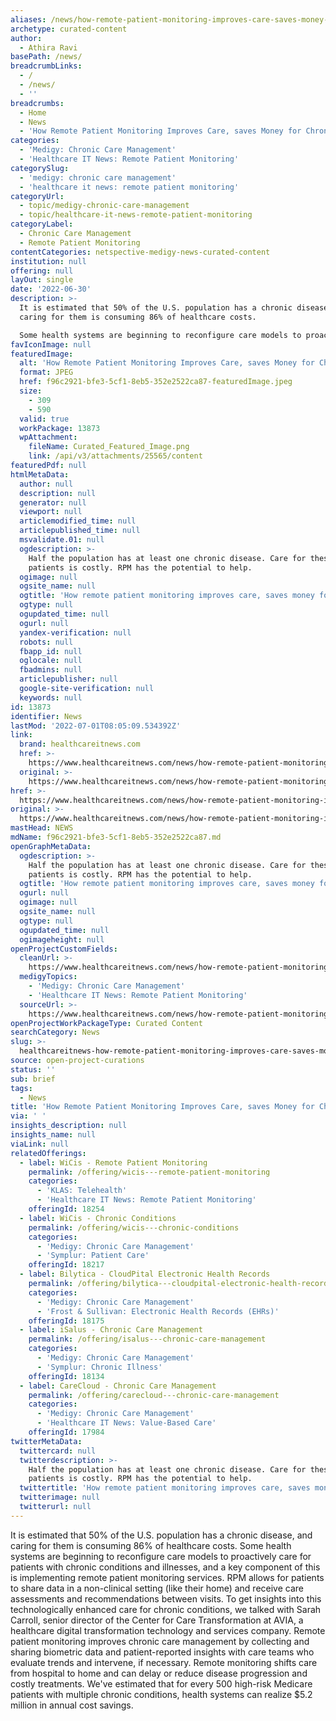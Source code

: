 ```yaml
---
aliases: /news/how-remote-patient-monitoring-improves-care-saves-money-for-chronic-care
archetype: curated-content
author:
  - Athira Ravi
basePath: /news/
breadcrumbLinks:
  - /
  - /news/
  - ''
breadcrumbs:
  - Home
  - News
  - 'How Remote Patient Monitoring Improves Care, saves Money for Chronic Care'
categories:
  - 'Medigy: Chronic Care Management'
  - 'Healthcare IT News: Remote Patient Monitoring'
categorySlug:
  - 'medigy: chronic care management'
  - 'healthcare it news: remote patient monitoring'
categoryUrl:
  - topic/medigy-chronic-care-management
  - topic/healthcare-it-news-remote-patient-monitoring
categoryLabel:
  - Chronic Care Management
  - Remote Patient Monitoring
contentCategories: netspective-medigy-news-curated-content
institution: null
offering: null
layOut: single
date: '2022-06-30'
description: >-
  It is estimated that 50% of the U.S. population has a chronic disease, and
  caring for them is consuming 86% of healthcare costs.

  Some health systems are beginning to reconfigure care models to proacti
favIconImage: null
featuredImage:
  alt: 'How Remote Patient Monitoring Improves Care, saves Money for Chronic Care'
  format: JPEG
  href: f96c2921-bfe3-5cf1-8eb5-352e2522ca87-featuredImage.jpeg
  size:
    - 309
    - 590
  valid: true
  workPackage: 13873
  wpAttachment:
    fileName: Curated_Featured_Image.png
    link: /api/v3/attachments/25565/content
featuredPdf: null
htmlMetaData:
  author: null
  description: null
  generator: null
  viewport: null
  articlemodified_time: null
  articlepublished_time: null
  msvalidate.01: null
  ogdescription: >-
    Half the population has at least one chronic disease. Care for these sick
    patients is costly. RPM has the potential to help.
  ogimage: null
  ogsite_name: null
  ogtitle: 'How remote patient monitoring improves care, saves money for chronic care'
  ogtype: null
  ogupdated_time: null
  ogurl: null
  yandex-verification: null
  robots: null
  fbapp_id: null
  oglocale: null
  fbadmins: null
  articlepublisher: null
  google-site-verification: null
  keywords: null
id: 13873
identifier: News
lastMod: '2022-07-01T08:05:09.534392Z'
link:
  brand: healthcareitnews.com
  href: >-
    https://www.healthcareitnews.com/news/how-remote-patient-monitoring-improves-care-saves-money-chronic-care
  original: >-
    https://www.healthcareitnews.com/news/how-remote-patient-monitoring-improves-care-saves-money-chronic-care
href: >-
  https://www.healthcareitnews.com/news/how-remote-patient-monitoring-improves-care-saves-money-chronic-care
original: >-
  https://www.healthcareitnews.com/news/how-remote-patient-monitoring-improves-care-saves-money-chronic-care
mastHead: NEWS
mdName: f96c2921-bfe3-5cf1-8eb5-352e2522ca87.md
openGraphMetaData:
  ogdescription: >-
    Half the population has at least one chronic disease. Care for these sick
    patients is costly. RPM has the potential to help.
  ogtitle: 'How remote patient monitoring improves care, saves money for chronic care'
  ogurl: null
  ogimage: null
  ogsite_name: null
  ogtype: null
  ogupdated_time: null
  ogimageheight: null
openProjectCustomFields:
  cleanUrl: >-
    https://www.healthcareitnews.com/news/how-remote-patient-monitoring-improves-care-saves-money-chronic-care
  medigyTopics:
    - 'Medigy: Chronic Care Management'
    - 'Healthcare IT News: Remote Patient Monitoring'
  sourceUrl: >-
    https://www.healthcareitnews.com/news/how-remote-patient-monitoring-improves-care-saves-money-chronic-care
openProjectWorkPackageType: Curated Content
searchCategory: News
slug: >-
  healthcareitnews-how-remote-patient-monitoring-improves-care-saves-money-for-chronic-care
source: open-project-curations
status: ''
sub: brief
tags:
  - News
title: 'How Remote Patient Monitoring Improves Care, saves Money for Chronic Care'
via: ' '
insights_description: null
insights_name: null
viaLink: null
relatedOfferings:
  - label: WiCis - Remote Patient Monitoring
    permalink: /offering/wicis---remote-patient-monitoring
    categories:
      - 'KLAS: Telehealth'
      - 'Healthcare IT News: Remote Patient Monitoring'
    offeringId: 18254
  - label: WiCis - Chronic Conditions
    permalink: /offering/wicis---chronic-conditions
    categories:
      - 'Medigy: Chronic Care Management'
      - 'Symplur: Patient Care'
    offeringId: 18217
  - label: Bilytica - CloudPital Electronic Health Records
    permalink: /offering/bilytica---cloudpital-electronic-health-records
    categories:
      - 'Medigy: Chronic Care Management'
      - 'Frost & Sullivan: Electronic Health Records (EHRs)'
    offeringId: 18175
  - label: iSalus - Chronic Care Management
    permalink: /offering/isalus---chronic-care-management
    categories:
      - 'Medigy: Chronic Care Management'
      - 'Symplur: Chronic Illness'
    offeringId: 18134
  - label: CareCloud - Chronic Care Management
    permalink: /offering/carecloud---chronic-care-management
    categories:
      - 'Medigy: Chronic Care Management'
      - 'Healthcare IT News: Value-Based Care'
    offeringId: 17984
twitterMetaData:
  twittercard: null
  twitterdescription: >-
    Half the population has at least one chronic disease. Care for these sick
    patients is costly. RPM has the potential to help.
  twittertitle: 'How remote patient monitoring improves care, saves money for chronic care'
  twitterimage: null
  twitterurl: null
---
```

<p>It is estimated that 50% of the U.S. population has a chronic disease, and caring for them is consuming 86% of healthcare costs.
Some health systems are beginning to reconfigure care models to proactively care for patients with chronic conditions and illnesses, and a key component of this is implementing remote patient monitoring services.
RPM allows for patients to share data in a non-clinical setting (like their home) and receive care assessments and recommendations between visits.
To get insights into this technologically enhanced care for chronic conditions, we talked with Sarah Carroll, senior director of the Center for Care Transformation at AVIA, a healthcare digital transformation technology and services company.
Remote patient monitoring improves chronic care management by collecting and sharing biometric data and patient-reported insights with care teams who evaluate trends and intervene, if necessary.
Remote monitoring shifts care from hospital to home and can delay or reduce disease progression and costly treatments.
We've estimated that for every 500 high-risk Medicare patients with multiple chronic conditions, health systems can realize $5.2 million in annual cost savings.</p>